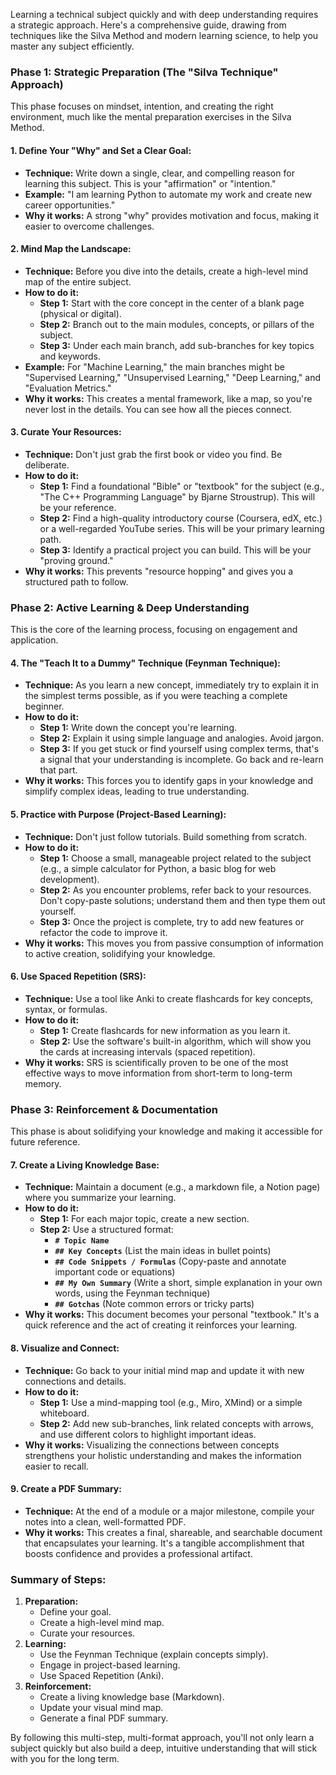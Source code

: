 Learning a technical subject quickly and with deep understanding requires a strategic approach. Here's a comprehensive guide, drawing from techniques like the Silva Method and modern learning science, to help you master any subject efficiently.

### **Phase 1: Strategic Preparation (The "Silva Technique" Approach)**

This phase focuses on mindset, intention, and creating the right environment, much like the mental preparation exercises in the Silva Method.

#### **1. Define Your "Why" and Set a Clear Goal:**
- **Technique:** Write down a single, clear, and compelling reason for learning this subject. This is your "affirmation" or "intention."
- **Example:** "I am learning Python to automate my work and create new career opportunities."
- **Why it works:** A strong "why" provides motivation and focus, making it easier to overcome challenges.

#### **2. Mind Map the Landscape:**
- **Technique:** Before you dive into the details, create a high-level mind map of the entire subject.
- **How to do it:**
    - **Step 1:** Start with the core concept in the center of a blank page (physical or digital).
    - **Step 2:** Branch out to the main modules, concepts, or pillars of the subject.
    - **Step 3:** Under each main branch, add sub-branches for key topics and keywords.
- **Example:** For "Machine Learning," the main branches might be "Supervised Learning," "Unsupervised Learning," "Deep Learning," and "Evaluation Metrics."
- **Why it works:** This creates a mental framework, like a map, so you're never lost in the details. You can see how all the pieces connect.

#### **3. Curate Your Resources:**
- **Technique:** Don't just grab the first book or video you find. Be deliberate.
- **How to do it:**
    - **Step 1:** Find a foundational "Bible" or "textbook" for the subject (e.g., "The C++ Programming Language" by Bjarne Stroustrup). This will be your reference.
    - **Step 2:** Find a high-quality introductory course (Coursera, edX, etc.) or a well-regarded YouTube series. This will be your primary learning path.
    - **Step 3:** Identify a practical project you can build. This will be your "proving ground."
- **Why it works:** This prevents "resource hopping" and gives you a structured path to follow.

### **Phase 2: Active Learning & Deep Understanding**

This is the core of the learning process, focusing on engagement and application.

#### **4. The "Teach It to a Dummy" Technique (Feynman Technique):**
- **Technique:** As you learn a new concept, immediately try to explain it in the simplest terms possible, as if you were teaching a complete beginner.
- **How to do it:**
    - **Step 1:** Write down the concept you're learning.
    - **Step 2:** Explain it using simple language and analogies. Avoid jargon.
    - **Step 3:** If you get stuck or find yourself using complex terms, that's a signal that your understanding is incomplete. Go back and re-learn that part.
- **Why it works:** This forces you to identify gaps in your knowledge and simplify complex ideas, leading to true understanding.

#### **5. Practice with Purpose (Project-Based Learning):**
- **Technique:** Don't just follow tutorials. Build something from scratch.
- **How to do it:**
    - **Step 1:** Choose a small, manageable project related to the subject (e.g., a simple calculator for Python, a basic blog for web development).
    - **Step 2:** As you encounter problems, refer back to your resources. Don't copy-paste solutions; understand them and then type them out yourself.
    - **Step 3:** Once the project is complete, try to add new features or refactor the code to improve it.
- **Why it works:** This moves you from passive consumption of information to active creation, solidifying your knowledge.

#### **6. Use Spaced Repetition (SRS):**
- **Technique:** Use a tool like Anki to create flashcards for key concepts, syntax, or formulas.
- **How to do it:**
    - **Step 1:** Create flashcards for new information as you learn it.
    - **Step 2:** Use the software's built-in algorithm, which will show you the cards at increasing intervals (spaced repetition).
- **Why it works:** SRS is scientifically proven to be one of the most effective ways to move information from short-term to long-term memory.

### **Phase 3: Reinforcement & Documentation**

This phase is about solidifying your knowledge and making it accessible for future reference.

#### **7. Create a Living Knowledge Base:**
- **Technique:** Maintain a document (e.g., a markdown file, a Notion page) where you summarize your learning.
- **How to do it:**
    - **Step 1:** For each major topic, create a new section.
    - **Step 2:** Use a structured format:
        - **`# Topic Name`**
        - **`## Key Concepts`** (List the main ideas in bullet points)
        - **`## Code Snippets / Formulas`** (Copy-paste and annotate important code or equations)
        - **`## My Own Summary`** (Write a short, simple explanation in your own words, using the Feynman technique)
        - **`## Gotchas`** (Note common errors or tricky parts)
- **Why it works:** This document becomes your personal "textbook." It's a quick reference and the act of creating it reinforces your learning.

#### **8. Visualize and Connect:**
- **Technique:** Go back to your initial mind map and update it with new connections and details.
- **How to do it:**
    - **Step 1:** Use a mind-mapping tool (e.g., Miro, XMind) or a simple whiteboard.
    - **Step 2:** Add new sub-branches, link related concepts with arrows, and use different colors to highlight important ideas.
- **Why it works:** Visualizing the connections between concepts strengthens your holistic understanding and makes the information easier to recall.

#### **9. Create a PDF Summary:**
- **Technique:** At the end of a module or a major milestone, compile your notes into a clean, well-formatted PDF.
- **Why it works:** This creates a final, shareable, and searchable document that encapsulates your learning. It's a tangible accomplishment that boosts confidence and provides a professional artifact.

### **Summary of Steps:**

1.  **Preparation:**
    -   Define your goal.
    -   Create a high-level mind map.
    -   Curate your resources.
2.  **Learning:**
    -   Use the Feynman Technique (explain concepts simply).
    -   Engage in project-based learning.
    -   Use Spaced Repetition (Anki).
3.  **Reinforcement:**
    -   Create a living knowledge base (Markdown).
    -   Update your visual mind map.
    -   Generate a final PDF summary.

By following this multi-step, multi-format approach, you'll not only learn a subject quickly but also build a deep, intuitive understanding that will stick with you for the long term.
